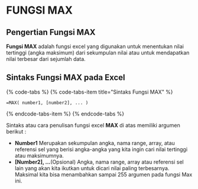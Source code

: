 # FUNGSI MAX

## Pengertian Fungsi **MAX**

**Fungsi MAX** adalah fungsi excel yang digunakan untuk menentukan nilai tertinggi \(angka maksimum\) dari sekumpulan nilai atau untuk mendapatkan nilai terbesar dari sejumlah data.

## Sintaks Fungsi **MAX**  pada Excel

{% code-tabs %}
{% code-tabs-item title="Sintaks Fungsi MAX" %}
```text
=MAX( number1, [number2], ... )
```
{% endcode-tabs-item %}
{% endcode-tabs %}

Sintaks atau cara penulisan fungsi excel **MAX** di atas memiliki argumen berikut :

* **Number1** Merupakan sekumpulan angka, nama range, array, atau referensi sel yang berisi angka-angka yang kita ingin cari nilai tertinggi atau maksimumnya.
* **\[Number2\], ...**\(Opsional\) Angka, nama range, array atau referensi sel lain yang akan kita ikutkan untuk dicari nilai paling terbesarnya. Maksimal kita bisa menambahkan sampai 255 argumen pada fungsi Max ini.


